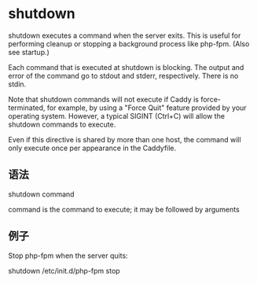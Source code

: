 # shutdown
shutdown executes a command when the server exits. This is useful for performing cleanup or stopping a background process like php-fpm. (Also see startup.)

Each command that is executed at shutdown is blocking. The output and error of the command go to stdout and stderr, respectively. There is no stdin.

Note that shutdown commands will not execute if Caddy is force-terminated, for example, by using a "Force Quit" feature provided by your operating system. However, a typical SIGINT (Ctrl+C) will allow the shutdown commands to execute.

Even if this directive is shared by more than one host, the command will only execute once per appearance in the Caddyfile.

## 语法
shutdown command

command is the command to execute; it may be followed by arguments

## 例子
Stop php-fpm when the server quits:

shutdown /etc/init.d/php-fpm stop